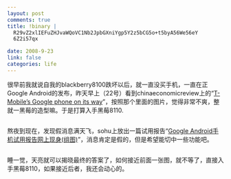 ```yaml
--- 
layout: post
comments: true
title: !binary |
  R29vZ2xlIEFuZHJvaWQoVC1Nb2JpbGXniYgp5Y2z5bCG5o+t5byA56We56eY
  6Z2i57qx

date: 2008-9-23
link: false
categories: life
---
```

很早前我就说自我的blackberry8100跌坏以后，就一直没买手机，一直在正Google Android的发布，昨天早上（22号）看到chinaeconomicreview上的“<a href="http://www.chinaeconomicreview.com/it/2008/09/22/t-mobiles-google-phone-on-its-way.html">T-Mobile’s Google phone on its way</a>”，按照那个里面的图片，觉得非常不爽，整就一黑莓的造型嘛。于是打算入手黑莓8110.

<img src="http://www.chinaeconomicreview.com/it/wp-content/uploads/2008/09/htc-dream.jpg" alt="" />

熬夜到现在，发现假消息满天飞，sohu上放出一篇试用报告“<a href="http://it.sohu.com/20080923/n259517402.shtml">Google Android手机试用报告网上现身(组图)</a>”，消息肯定是假的，但是希望能切中一些功能吧。

<img src="http://photocdn.sohu.com/20080911/Img259517404.jpg" alt="" />

睡一觉，天亮就可以揭晓最终的答案了，如何接近前面一张图，就不等了，直接入手黑莓8110，如果接近后者，我还会动心的。
